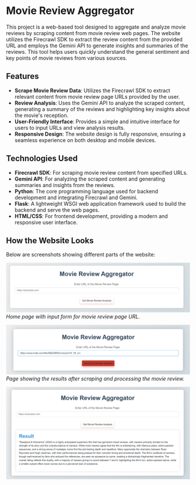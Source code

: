 # Movie Review Aggregator

This project is a web-based tool designed to aggregate and analyze movie reviews by scraping content from movie review web pages. The website utilizes the Firecrawl SDK to extract the review content from the provided URL and employs the Gemini API to generate insights and summaries of the reviews. This tool helps users quickly understand the general sentiment and key points of movie reviews from various sources.

## Features

- **Scrape Movie Review Data**: Utilizes the Firecrawl SDK to extract relevant content from movie review page URLs provided by the user.
- **Review Analysis**: Uses the Gemini API to analyze the scraped content, generating a summary of the reviews and highlighting key insights about the movie's reception.
- **User-Friendly Interface**: Provides a simple and intuitive interface for users to input URLs and view analysis results.
- **Responsive Design**: The website design is fully responsive, ensuring a seamless experience on both desktop and mobile devices.

## Technologies Used

- **Firecrawl SDK**: For scraping movie review content from specified URLs.
- **Gemini API**: For analyzing the scraped content and generating summaries and insights from the reviews.
- **Python**: The core programming language used for backend development and integrating Firecrawl and Gemini.
- **Flask**: A lightweight WSGI web application framework used to build the backend and serve the web pages.
- **HTML/CSS**: For frontend development, providing a modern and responsive user interface.

## How the Website Looks

Below are screenshots showing different parts of the website:

![Screenshot 1](Screenshots/img1.png)
*Home page with input form for movie review page URL.*

![Screenshot 2](Screenshots/img2.png)
*Page showing the results after scraping and processing the movie review.*

![Screenshot 3](Screenshots/img3.png)


